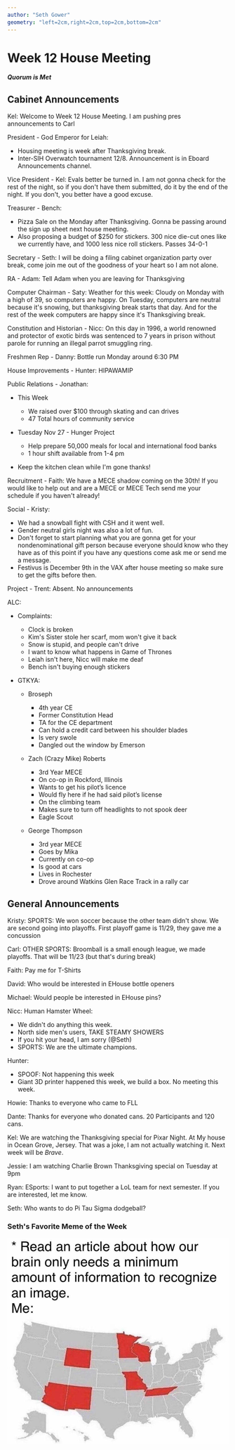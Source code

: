 ```yaml
---
author: "Seth Gower"
geometry: "left=2cm,right=2cm,top=2cm,bottom=2cm"
---
```


# Week 12 House Meeting

***Quorum is Met***

## Cabinet Announcements

Kel: Welcome to Week 12 House Meeting. I am pushing pres announcements to Carl

President - God Emperor for Leiah:

- Housing meeting is week after Thanksgiving break.
- Inter-SIH Overwatch tournament 12/8. Announcement is in Eboard Announcements channel. 

Vice President - Kel: Evals better be turned in. I am not gonna check for the rest of the night, so if you don't have them submitted, do it by the end of the night. If you don't, you better have a good excuse. 

Treasurer - Bench:

- Pizza Sale on the Monday after Thanksgiving. Gonna be passing around the sign up sheet next house meeting. 
- Also proposing a budget of $250 for stickers. 300 nice die-cut ones like we currently have, and 1000 less nice roll stickers. Passes 34-0-1

Secretary - Seth: I will be doing a filing cabinet organization party over break, come join me out of the goodness of your heart so I am not alone. 

RA - Adam: Tell Adam when you are leaving for Thanksgiving

Computer Chairman - Saty: Weather for this week: Cloudy on Monday with a high of 39, so computers are happy. On Tuesday, computers are neutral because it's snowing, but thanksgiving break starts that day. And for the rest of the week computers are happy since it's Thanksgiving break.

Constitution and Historian - Nicc: On this day in 1996, a world renowned and protector of exotic birds was sentenced to 7 years in prison without parole for running an illegal parrot smuggling ring. 

Freshmen Rep - Danny: Bottle run Monday around 6:30 PM 

House Improvements - Hunter: HIPAWAMIP

Public Relations - Jonathan:

- This Week

    - We raised over $100 through skating and can drives
    - 47 Total hours of community service

- Tuesday Nov 27 - Hunger Project
    
    - Help prepare 50,000 meals for local and international food banks
    - 1 hour shift available from 1-4 pm

- Keep the kitchen clean while I'm gone thanks!

Recruitment - Faith: We have a MECE shadow coming on the 30th! If you would like to help out and are a MECE or MECE Tech send me your schedule if you haven't already!

Social - Kristy:

- We had a snowball fight with CSH and it went well.
- Gender neutral girls night was also a lot of fun.
- Don't forget to start planning what you are gonna get for your nondenominational gift person  because everyone should know who they have as of this point if you have any questions come ask me or send me a message.
- Festivus is December 9th in the VAX after house meeting so make sure to get the gifts before then. 

Project - Trent: Absent. No announcements

ALC:

- Complaints:
   
    - Clock is broken
    - Kim's Sister stole her scarf, mom won't give it back
    - Snow is stupid, and people can't drive
    - I want to know what happens in Game of Thrones
    - Leiah isn't here, Nicc will make me deaf
    - Bench isn't buying enough stickers

- GTKYA:

    - Broseph

        - 4th year CE
        - Former Constitution Head
        - TA for the CE department
        - Can hold a credit card between his shoulder blades
        - Is very swole
        - Dangled out the window by Emerson
    
    - Zach (Crazy Mike) Roberts

        - 3rd Year MECE
        - On co-op in Rockford, Illinois
        - Wants to get his pilot’s licence
        - Would fly here if he had said pilot’s license 
        - On the climbing team
        - Makes sure to turn off headlights to not spook deer
        - Eagle Scout
    
    - George Thompson

        - 3rd year MECE
        - Goes by Mika
        - Currently on co-op
        - Is good at cars
        - Lives in Rochester
        - Drove around Watkins Glen Race Track in a rally car

## General Announcements

Kristy: SPORTS: We won soccer because the other team didn't show. We are second going into playoffs. First playoff game is 11/29, they gave me a concussion

Carl: OTHER SPORTS: Broomball is a small enough league, we made playoffs. That will be 11/23 (but that's during break)

Faith: Pay me for T-Shirts

David: Who would be interested in EHouse bottle openers

Michael: Would people be interested in EHouse pins?

Nicc: Human Hamster Wheel: 

- We didn't do anything this week. 
- North side men's users, TAKE STEAMY SHOWERS
- If you hit your head, I am sorry (@Seth)
- SPORTS: We are the ultimate champions.

Hunter: 

- SPOOF: Not happening this week
- Giant 3D printer happened this week, we build a box. No meeting this week. 

Howie: Thanks to everyone who came to FLL

Dante: Thanks for everyone who donated cans. 20 Participants and 120 cans. 

Kel: We are watching the Thanksgiving special for Pixar Night. At My house in Ocean Grove, Jersey. That was a joke, I am not actually watching it. Next week will be _Brave_.

Jessie: I am watching Charlie Brown Thanksgiving special on Tuesday at 9pm

Ryan: ESports: I want to put together a LoL team for next semester. If you are interested, let me know. 

Seth: Who wants to do Pi Tau Sigma dodgeball?

### Seth's Favorite Meme of the Week

![Le Meme](../images/11-18-18.jpg)
